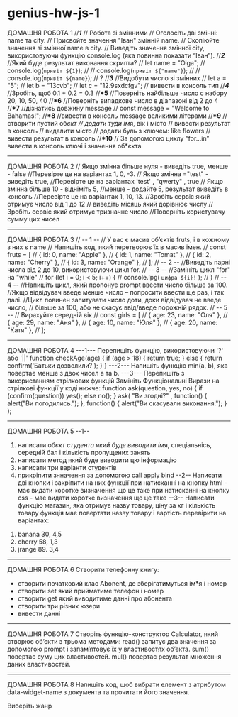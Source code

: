 # genius-hw-js-1

ДОМАШНЯ РОБОТА 1
//**_1_**
// Робота зі змінними
// Оголосіть дві змінні: name та city.
// Присвойте значення "Іван" змінній name.
// Скопіюйте значення зі змінної name в city.
// Виведіть значення змінної city, використовуючи функцію console.log (яка
повинна показати “Іван”).
//**_2_**
//Який буде результат виконання скрипта?
// let name = "Olga";
// console.log(`привіт ${1}`); //
// console.log(`привіт ${"name"}`); //
// console.log(`привіт ${name}`); // ?
//**_3_**
//Видобути число зі змінних
// let a = "5";
// let b = "13cvb";
// let c = "12.9sxdcfgv";
// вивести в консоль тип
//**_4_**
//Зробіть, щоб 0.1 + 0.2 = 0.3
//**\*5**
//Поверніть найбільше число с набору 20, 10, 50, 40
//**\*6**
//Поверніть випадкове число в діапазоні від 2 до 4
//**\*7**
//дізнатись довжину message
// const message = "Welcome to Bahamas!";
//**\*8**
//вивести в консоль message великими літерами
//**\*9**
// створити пустий об*єкт
// додати туди ім*я, вік і місто
// вивести результат в консоль
// видалити місто
// додати буль з ключем: like flowers
// вивести результат в консоль
//**\*10**
// За допомогою циклу “for…in” вивести в консоль ключі і значення об\*єкта

---

ДОМАШНЯ РОБОТА 2
// Якщо змінна більше нуля - виведіть true, менше - false
//Перевірте це на варіантах 1, 0, -3.
// Якщо змінна ="test" - виведіть true,
//Перевірте це на варіантах 'test'
,
"qwerty"
, true
// Якщо змінна більше 10 - відніміть 5,
//менше - додайте 5, результат виведіть в консоль
//Перевірте це на варіантах 1, 10, 13.
//Зробіть сервіс який отримує число від 1 до 12
// виведіть місяць який дорівнює числу
//Зробіть сервіс який отримує тризначне число
//Поверніть користувачу сумму цих чисел

---

ДОМАШНЯ РОБОТА 3
// -- 1 --
// У вас є масив об’єктів fruts, і в кожному з них є name
// Напишіть код, який перетворює їх в масив імен.
// const fruts = [
// { id: 0, name: "Apple" },
// { id: 1, name: "Tomat" },
// { id: 2, name: "Cherry" },
// { id: 3, name: "Orange" },
// ];
// -- 2 --
//Виведіть парні числа від 2 до 10, використовуючи цикл for.
// -- 3 --
//Замініть цикл "for" на "while"
// for (let i = 0; i < 5; i++) {
// console.lpg( `цифра ${i}!` );
// }
// -- 4 --
//Напишіть цикл, який пропонує prompt ввести число більше за 100.
//Якщо відвідувач введе менше число – попросити ввести ще раз, і так далі.
//Цикл повинен запитувати число доти, доки відвідувач не введе число,
// більше за 100, або не скасує ввід/введе порожній рядок.
// -- 5 --
// Вирахуйте середній вік
// const girls = [
// { age: 23, name: "Оля" },
// { age: 29, name: "Аня" },
// { age: 10, name: "Юля" },
// { age: 20, name: "Катя" },
// ];

---

ДОМАШНЯ РОБОТА 4
---1---
Перепишіть функцію, використовуючи '?' або '||'
function checkAge(age) {
if (age > 18) {
return true;
} else {
return confirm('Батьки дозволили?');
}
}
---2---
Напишіть функцію min(a, b), яка повертає менше з двох чисел a та b.
---3---
Перепишіть з використанням стрілкових функцій
Замініть Функціональні Вирази на стрілкові функції у коді нижче:
function ask(question, yes, no) {
if (confirm(question)) yes();
else no();
}
ask(
"Ви згодні?"
,
function() { alert("Ви погодились."); },
function() { alert("Ви скасували виконання."); }
);

---

ДОМАШНЯ РОБОТА 5
--1--

1. написати об*єкт студента який буде виводити ім*я, спеціальнісь, середній
   бал і кількість пропущених занять
2. написати метод який буде виводити цю інформацію
3. написати три варіанти студентів
4. прикріпити знначення за допомогою call apply bind
   --2--
   Написати дві кнопки і закріпити на них функції
   при натисканні на кнопку html - має видати коротке визначення що це таке
   при натисканні на кнопку css - має видати коротке визначення що це таке
   --3--
   Написати функцію магазин, яка отримує назву товару, ціну за кг і кількість товару
   функція має повертати назву товару і вартість
   перевірити на варіантах:

1) banana 30, 4,5
2) cherry 58, 1,3
3) jrange 89. 3,4

---

ДОМАШНЯ РОБОТА 6
Створити телефонну книгу:

- створити початковий клас Abonent, де зберігатимуться ім\*я і номер
- створити set який прийматиме телефон і номер
- створити get який виводитиме данні про абонента
- створити три різних юзери
- вивести данні

---

ДОМАШНЯ РОБОТА 7
Створіть функцію-конструктор Calculator, який створює об’єкти з трьома
методами:
read() запитує два значення за допомогою prompt і запам’ятовує їх у
властивостях об’єкта.
sum() повертає суму цих властивостей.
mul() повертає результат множення даних властивостей.

---

ДОМАШНЯ РОБОТА 8
Напишіть код, щоб вибрати елемент з атрибутом data-widget-name з документа
та прочитати його значення.

<!DOCTYPE html>
<html>
<body>
<div data-widget-name="menu">Виберіть жанр</div>
<script>/* ваш код */</script>
</body>
</html>
